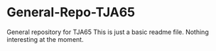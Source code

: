 # General-Repo-TJA65
General repository for TJA65
This is just a basic readme file. Nothing interesting at the moment.
